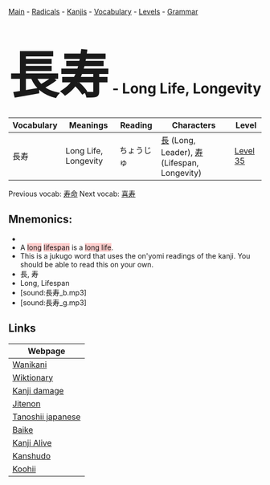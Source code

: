 <style> bigfont {font-size: 100px}</style>
[Main](../README.md) -
[Radicals](../radicals.md) -
[Kanjis](../kanjis.md) -
[Vocabulary](../vocabulary.md) -
[Levels](../levels.md) -
[Grammar](../grammar.md)
# <bigfont> 長寿</bigfont> - Long Life, Longevity 

| Vocabulary | Meanings | Reading | Characters | Level |
| --- | --- | --- | --- | --- |
| 長寿 | Long Life, Longevity | ちょうじゅ |  [長](../kanjis/長.md) (Long, Leader), [寿](../kanjis/寿.md) (Lifespan, Longevity) | [Level 35](../levels/wk_level35.md) |

Previous vocab: [寿命](寿命.md) Next vocab: [喜寿](喜寿.md) 

## Mnemonics:

* 
* A <span style="background-color:#ffcccb"> long</span> <span style="background-color:#ffcccb"> lifespan</span> is a <span style="background-color:#ffcccb"> long life</span>.
* This is a jukugo word that uses the on'yomi readings of the kanji. You should be able to read this on your own.
* 長, 寿
* Long, Lifespan
* [sound:長寿_b.mp3]
* [sound:長寿_g.mp3]


## Links 

| Webpage |
| --- |
| [Wanikani          ](https://www.wanikani.com/kanji/長寿) |
| [Wiktionary        ](https://en.wiktionary.org/wiki/長寿) |
| [Kanji damage      ](http://www.kanjidamage.com/kanji/search?utf8=✓&q=長寿) |
| [Jitenon           ](https://jitenon.com/kanji/長寿) |
| [Tanoshii japanese ](https://www.tanoshiijapanese.com/dictionary/kanji.cfm?k=長寿) |
| [Baike             ](https://baike.baidu.com/item/長寿) |
| [Kanji Alive       ](https://app.kanjialive.com/長寿) |
| [Kanshudo          ](https://www.kanshudo.com/searchmn?q=長寿) |
| [Koohii            ](https://kanji.koohii.com/study/kanji/長寿) |
